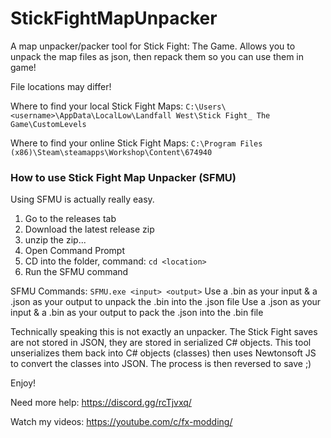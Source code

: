# StickFightMapUnpacker
A map unpacker/packer tool for Stick Fight: The Game. Allows you to unpack the map files as json, then repack them so you can use them in game! 

File locations may differ!

Where to find your local Stick Fight Maps: `C:\Users\<username>\AppData\LocalLow\Landfall West\Stick Fight_ The Game\CustomLevels`

Where to find your online Stick Fight Maps: `C:\Program Files (x86)\Steam\steamapps\Workshop\Content\674940`

### How to use Stick Fight Map Unpacker (SFMU)
Using SFMU is actually really easy.
1. Go to the releases tab
2. Download the latest release zip
3. unzip the zip...
4. Open Command Prompt
5. CD into the folder, command: `cd <location>`
6. Run the SFMU command

SFMU Commands:
`SFMU.exe <input> <output>`
Use a .bin as your input & a .json as your output to unpack the .bin into the .json file
Use a .json as your input & a .bin as your output to pack the .json into the .bin file


Technically speaking this is not exactly an unpacker. The Stick Fight saves are not stored in JSON, they are stored in serialized C# objects. This tool unserializes them back into C# objects (classes) then uses Newtonsoft JS to convert the classes into JSON. The process is then reversed to save ;)


Enjoy!

Need more help: https://discord.gg/rcTjvxq/

Watch my videos: https://youtube.com/c/fx-modding/
